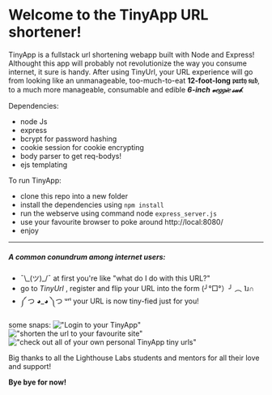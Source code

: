 

# Welcome to the TinyApp URL shortener!


TinyApp is a fullstack url shortening webapp built with Node and Express!
Althought this app will probably not revolutionize the way you consume internet, it sure is handy.
After using TinyUrl, your URL experience will go from looking like an unmanageable, too-much-to-eat **12-foot-long 𝔭𝔞𝔯𝔱𝔶 𝔰𝔲𝔟**, to a much more manageable, consumable and edible **_6-inch 𝓋𝑒𝑔𝑔𝒾𝑒 𝓈𝓊𝒷_**. 

Dependencies:
* node Js
* express
* bcrypt for password hashing
* cookie session for cookie encrypting
* body parser to get req-bodys!
* ejs templating

To run TinyApp:

* clone this repo into a new folder
* install the dependencies using `npm install`
* run the webserve using command node `express_server.js`
* use your favourite browser to poke around http://local:8080/
* enjoy

---

##### A common conundrum among internet users:

* ¯\\\_(ツ)_/¯ at first you're like "what do I do with this URL?"
* go to _TinyUrl_ , register and flip your URL into the form (╯°□°）╯ ︵ ˥ɹ∩
* ༼ つ ◕_◕ ༽つ  ᵘʳˡ your URL is now tiny-fied just for you!

some snaps:
!["Login to your TinyApp"](https://raw.githubusercontent.com/MattTurnip/projectTinyApp/branch/path/to/img/screen1.png) 
!["shorten the url to your favourite site"](https://raw.githubusercontent.com/MattTurnip/projectTinyApp/branch/path/to/img/screen2.png) 
!["check out all of your own personal TinyApp tiny urls"](https://raw.githubusercontent.com/MattTurnip/projectTinyApp/branch/path/to/img/screen3.png) 

Big thanks to all the Lighthouse Labs students and mentors for all their love and support!

**Bye bye for now!**